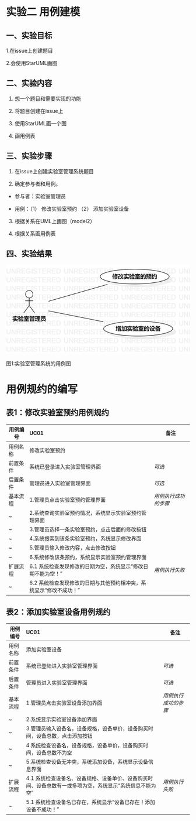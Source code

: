 # 实验二 用例建模

## 一、实验目标

1.在issue上创建题目

2.会使用StarUML画图

## 二、实验内容

1. 想一个题目和需要实现的功能 

2. 将题目创建在issue上 

3. 使用StarUML画一个图 

4. 画用例表 

## 三、实验步骤

1. 在issue上创建实验室管理系统题目

2. 确定参与者和用例。

- 参与者：实验室管理员

- 用例：（1） 修改实验室预约 （2） 添加实验室设备

3. 根据关系在UML上画图（model2）

4. 根据关系画用例表

## 四、实验结果


![第一个UML图](./model2.jpg)

图1:实验室管理系统的用例图

# 用例规约的编写

## 表1：修改实验室预约用例规约  

用例编号  | UC01 | 备注  
-|:-|-  
用例名称  | 修改实验室预约  |   
前置条件  | 系统已登录进入实验室管理界面     | *可选*   
后置条件  | 管理员进入实验室管理界面     | *可选*   
基本流程  | 1.管理员点击实验室预约管理界面  |*用例执行成功的步骤*    
~| 2.系统查询实验室预约情况，系统显示实验室预约管理界面  |   
~| 3.管理员选择一条实验室预约，点击后面的修改按钮   |   
~| 4.系统搜索到该条实验室预约，系统显示修改界面   |   
~| 5.管理员输入修改内容，点击修改按钮   |  
~| 6.系统修改该条预约，系统显示实验室预约管理界面   |  
扩展流程  | 6.1 系统检查发现修改的日期为空，系统显示“修改日期不能为空！” |*用例执行失败*   
~| 6.2 系统检查发现修改的日期与其他预约相冲突，系统显示“修改不成功！”|



## 表2：添加实验室设备用例规约  

用例编号  | UC01 | 备注  
-|:-|-  
用例名称  | 添加实验室设备 |   
前置条件  | 系统已登陆进入实验室管理界面     | *可选*   
后置条件  | 管理员进入实验室管理界面    | *可选*   
基本流程  | 1.管理员点击实验室设备添加界面  |*用例执行成功的步骤*    
~| 2.系统显示实验室设备添加界面  |   
~| 3.管理员输入设备名，设备规格，设备单价，设备购买时间，设备总数，点击添加按钮  |   
~| 4.系统检查设备名，设备规格，设备单价，设备购买时间，设备总数不为空 |     
~| 5.系统检查设备无冲突，系统添加设备，系统显示设备信息界面  | 
扩展流程  | 4.1 系统检查设备名、设备规格、设备单价、设备购买时间、设备总数有一或多项为空，系统显示“系统信息不能为空”  |*用例执行失败* 
~| 5.1 系统检查设备名已存在，系统显示“设备已存在！添加设备不成功！”|

